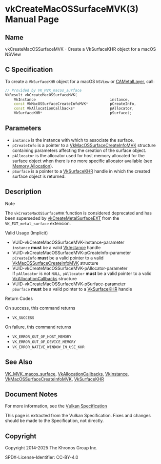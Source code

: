 # vkCreateMacOSSurfaceMVK(3) Manual Page

## Name

vkCreateMacOSSurfaceMVK - Create a VkSurfaceKHR object for a macOS NSView



## [](#_c_specification)C Specification

To create a `VkSurfaceKHR` object for a macOS `NSView` or [CAMetalLayer](https://registry.khronos.org/vulkan/specs/latest/man/html/CAMetalLayer.html), call:

```c++
// Provided by VK_MVK_macos_surface
VkResult vkCreateMacOSSurfaceMVK(
    VkInstance                                  instance,
    const VkMacOSSurfaceCreateInfoMVK*          pCreateInfo,
    const VkAllocationCallbacks*                pAllocator,
    VkSurfaceKHR*                               pSurface);
```

## [](#_parameters)Parameters

- `instance` is the instance with which to associate the surface.
- `pCreateInfo` is a pointer to a [VkMacOSSurfaceCreateInfoMVK](https://registry.khronos.org/vulkan/specs/latest/man/html/VkMacOSSurfaceCreateInfoMVK.html) structure containing parameters affecting the creation of the surface object.
- `pAllocator` is the allocator used for host memory allocated for the surface object when there is no more specific allocator available (see [Memory Allocation](https://registry.khronos.org/vulkan/specs/latest/html/vkspec.html#memory-allocation)).
- `pSurface` is a pointer to a [VkSurfaceKHR](https://registry.khronos.org/vulkan/specs/latest/man/html/VkSurfaceKHR.html) handle in which the created surface object is returned.

## [](#_description)Description

Note

The `vkCreateMacOSSurfaceMVK` function is considered deprecated and has been superseded by [vkCreateMetalSurfaceEXT](https://registry.khronos.org/vulkan/specs/latest/man/html/vkCreateMetalSurfaceEXT.html) from the `VK_EXT_metal_surface` extension.

Valid Usage (Implicit)

- [](#VUID-vkCreateMacOSSurfaceMVK-instance-parameter)VUID-vkCreateMacOSSurfaceMVK-instance-parameter  
  `instance` **must** be a valid [VkInstance](https://registry.khronos.org/vulkan/specs/latest/man/html/VkInstance.html) handle
- [](#VUID-vkCreateMacOSSurfaceMVK-pCreateInfo-parameter)VUID-vkCreateMacOSSurfaceMVK-pCreateInfo-parameter  
  `pCreateInfo` **must** be a valid pointer to a valid [VkMacOSSurfaceCreateInfoMVK](https://registry.khronos.org/vulkan/specs/latest/man/html/VkMacOSSurfaceCreateInfoMVK.html) structure
- [](#VUID-vkCreateMacOSSurfaceMVK-pAllocator-parameter)VUID-vkCreateMacOSSurfaceMVK-pAllocator-parameter  
  If `pAllocator` is not `NULL`, `pAllocator` **must** be a valid pointer to a valid [VkAllocationCallbacks](https://registry.khronos.org/vulkan/specs/latest/man/html/VkAllocationCallbacks.html) structure
- [](#VUID-vkCreateMacOSSurfaceMVK-pSurface-parameter)VUID-vkCreateMacOSSurfaceMVK-pSurface-parameter  
  `pSurface` **must** be a valid pointer to a [VkSurfaceKHR](https://registry.khronos.org/vulkan/specs/latest/man/html/VkSurfaceKHR.html) handle

Return Codes

On success, this command returns

- `VK_SUCCESS`

On failure, this command returns

- `VK_ERROR_OUT_OF_HOST_MEMORY`
- `VK_ERROR_OUT_OF_DEVICE_MEMORY`
- `VK_ERROR_NATIVE_WINDOW_IN_USE_KHR`

## [](#_see_also)See Also

[VK\_MVK\_macos\_surface](https://registry.khronos.org/vulkan/specs/latest/man/html/VK_MVK_macos_surface.html), [VkAllocationCallbacks](https://registry.khronos.org/vulkan/specs/latest/man/html/VkAllocationCallbacks.html), [VkInstance](https://registry.khronos.org/vulkan/specs/latest/man/html/VkInstance.html), [VkMacOSSurfaceCreateInfoMVK](https://registry.khronos.org/vulkan/specs/latest/man/html/VkMacOSSurfaceCreateInfoMVK.html), [VkSurfaceKHR](https://registry.khronos.org/vulkan/specs/latest/man/html/VkSurfaceKHR.html)

## [](#_document_notes)Document Notes

For more information, see the [Vulkan Specification](https://registry.khronos.org/vulkan/specs/latest/html/vkspec.html#vkCreateMacOSSurfaceMVK)

This page is extracted from the Vulkan Specification. Fixes and changes should be made to the Specification, not directly.

## [](#_copyright)Copyright

Copyright 2014-2025 The Khronos Group Inc.

SPDX-License-Identifier: CC-BY-4.0